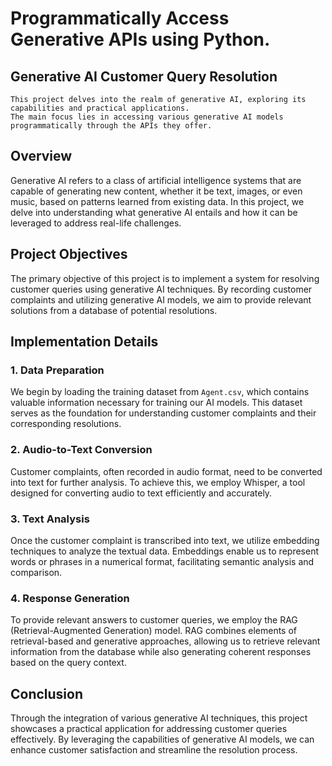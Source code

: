 # Programmatically Access Generative APIs using Python.

## Generative AI Customer Query Resolution

    This project delves into the realm of generative AI, exploring its capabilities and practical applications. 
    The main focus lies in accessing various generative AI models programmatically through the APIs they offer.

## Overview

Generative AI refers to a class of artificial intelligence systems that are capable of generating new content, whether it be text, images, or even music, based on patterns learned from existing data. In this project, we delve into understanding what generative AI entails and how it can be leveraged to address real-life challenges.

## Project Objectives

The primary objective of this project is to implement a system for resolving customer queries using generative AI techniques. By recording customer complaints and utilizing generative AI models, we aim to provide relevant solutions from a database of potential resolutions.

## Implementation Details

### 1. Data Preparation

We begin by loading the training dataset from `Agent.csv`, which contains valuable information necessary for training our AI models. This dataset serves as the foundation for understanding customer complaints and their corresponding resolutions.

### 2. Audio-to-Text Conversion

Customer complaints, often recorded in audio format, need to be converted into text for further analysis. To achieve this, we employ Whisper, a tool designed for converting audio to text efficiently and accurately.

### 3. Text Analysis

Once the customer complaint is transcribed into text, we utilize embedding techniques to analyze the textual data. Embeddings enable us to represent words or phrases in a numerical format, facilitating semantic analysis and comparison.

### 4. Response Generation

To provide relevant answers to customer queries, we employ the RAG (Retrieval-Augmented Generation) model. RAG combines elements of retrieval-based and generative approaches, allowing us to retrieve relevant information from the database while also generating coherent responses based on the query context.

## Conclusion

Through the integration of various generative AI techniques, this project showcases a practical application for addressing customer queries effectively. By leveraging the capabilities of generative AI models, we can enhance customer satisfaction and streamline the resolution process.
